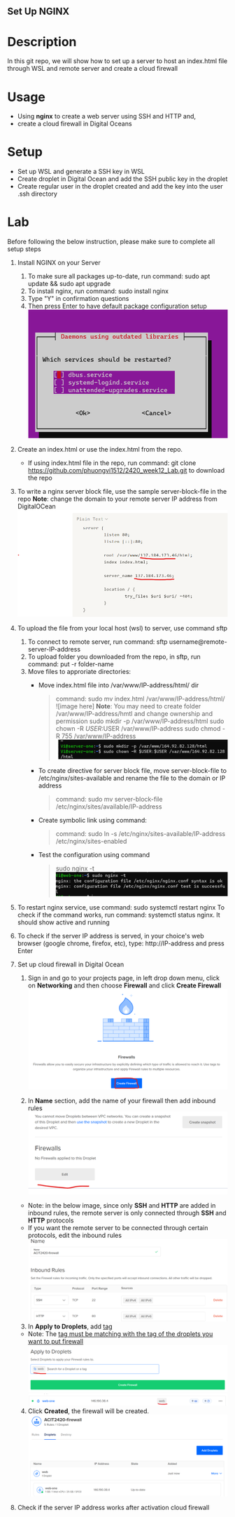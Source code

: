 ## Set Up NGINX

# Description
In this git repo, we will show how to set up a server to host an index.html file through WSL and remote server and create a cloud firewall

# Usage
- Using **nginx** to create a web server using SSH and HTTP and,
- create a cloud firewall in Digital Oceans

# Setup
- Set up WSL and generate a SSH key in WSL
- Create droplet in Digital Ocean and add the SSH public key in the droplet
- Create regular user in the droplet created and add the key into the user .ssh directory

# Lab
Before following the below instruction, please make sure to complete all setup steps


1. Install NGINX on your Server
    1. To make sure all packages up-to-date, run command: sudo apt update && sudo apt upgrade
    2. To install nginx, run command: sudo install nginx
    3. Type "Y" in confirmation questions
    4. Then press Enter to have default package configuration setup
        ![configuration confirm](/images/nginx-package-conf-confirm.png)  

2. Create an index.html or use the index.html from the repo.
    * If using index.html file in the repo, run command: git clone https://github.com/phuongvi1512/2420_week12_Lab.git to download the repo

3. To write a nginx server block file, use the sample server-block-file in the repo
    **Note**: change the domain to your remote server IP address from DigitalOCean
    ![server block file](/images/nginx-block-server-file.png) 

4. To upload the file from your local host (wsl) to server, use command sftp
    1. To connect to remote server, run command: sftp username@remote-server-IP-address
    2. To upload folder you downloaded from the repo, in sftp, run command: put -r folder-name
    3. Move files to approriate directories:
        * Move index.html file into /var/www/IP-address/html/ dir
            > command: sudo mv index.html /var/www/IP-address/html/
            ![image here]
            **Note**: You may need to create folder /var/www/IP-address/hmtl and change ownership and permission
            > sudo mkdir -p /var/www/IP-address/html
            > sudo chown -R $USER:$USER /var/www/IP-address
            > sudo chmod -R 755 /var/www/IP-address
            ![command to make www dir](/images/command-setup-server-block.png)

        * To create directive for server block file, move server-block-file to /etc/nginx/sites-available and rename the file to the domain or IP address
            > command: sudo mv server-block-file /etc/nginx/sites/available/IP-address

        * Create symbolic link using command: 
            > command: sudo ln -s /etc/nginx/sites-available/IP-address /etc/nginx/sites-enabled

        * Test the configuration using command
            > sudo nginx -t
            ![command to test configuration](/images/nginx-check-conf-file.png)

5. To restart nginx service, use command: sudo systemctl restart nginx
    To check if the command works, run command: systemctl status nginx. It should show active and running
    

6. To check if the server IP address is served, in your choice's web browser (google chrome, firefox, etc), type: http://IP-address and press Enter

7. Set up cloud firewall in Digital Ocean
    1. Sign in and go to your projects page, in left drop down menu, click on **Networking** and then choose **Firewall** and click **Create Firewall**
    ![set up firewall 1](/images/firewall-create.png)

    2. In **Name** section, add the name of your firewall then add inbound rules
    ![set up firewall 1](/images/firewall-add.png)
    * Note: in the below image, since only **SSH** and **HTTP** are added in inbound rules, the remote server is only connected through **SSH** and **HTTP** protocols
    * If you want the remote server to be connected through certain protocols, edit the inbound rules
    ![set up firewall 1](/images/firewall-name-inbound-rules.png)

    3. In **Apply to Droplets**, add <ins>tag<ins>
    * Note: The <ins>tag<ins> must be matching with the tag of the droplets you want to put firewall
    ![set up firewall 1](/images/firewall-add-tag.png)
    ![droplet tag](/images/droplet-create.png)

    4. Click **Created**, the firewall will be created. 
    ![set up firewall 1](/images/firewall-created.png)
 
8. Check if the server IP address works after activation cloud firewall


